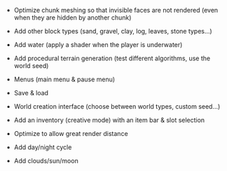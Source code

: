 - Optimize chunk meshing so that invisible faces are not rendered (even when they are hidden by another chunk)

- Add other block types (sand, gravel, clay, log, leaves, stone types...)

- Add water (apply a shader when the player is underwater)

- Add procedural terrain generation (test different algorithms, use the world seed)

- Menus (main menu & pause menu)

- Save & load

- World creation interface (choose between world types, custom seed...)

- Add an inventory (creative mode) with an item bar & slot selection

- Optimize to allow great render distance

- Add day/night cycle

- Add clouds/sun/moon